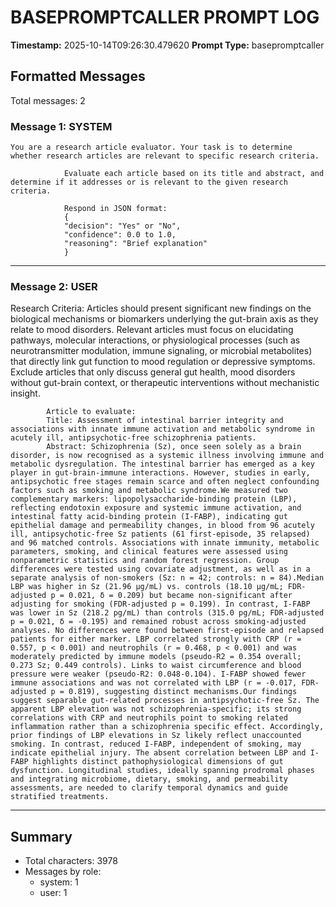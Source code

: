 # BASEPROMPTCALLER PROMPT LOG
**Timestamp:** 2025-10-14T09:26:30.479620
**Prompt Type:** basepromptcaller

## Formatted Messages
Total messages: 2

### Message 1: SYSTEM

```
You are a research article evaluator. Your task is to determine whether research articles are relevant to specific research criteria.

            Evaluate each article based on its title and abstract, and determine if it addresses or is relevant to the given research criteria.

            Respond in JSON format:
            {
            "decision": "Yes" or "No",
            "confidence": 0.0 to 1.0,
            "reasoning": "Brief explanation"
            }
```

---

### Message 2: USER

Research Criteria: Articles should present significant new findings on the biological mechanisms or biomarkers underlying the gut-brain axis as they relate to mood disorders. Relevant articles must focus on elucidating pathways, molecular interactions, or physiological processes (such as neurotransmitter modulation, immune signaling, or microbial metabolites) that directly link gut function to mood regulation or depressive symptoms. Exclude articles that only discuss general gut health, mood disorders without gut-brain context, or therapeutic interventions without mechanistic insight.

            Article to evaluate:
            Title: Assessment of intestinal barrier integrity and associations with innate immune activation and metabolic syndrome in acutely ill, antipsychotic-free schizophrenia patients.
            Abstract: Schizophrenia (Sz), once seen solely as a brain disorder, is now recognised as a systemic illness involving immune and metabolic dysregulation. The intestinal barrier has emerged as a key player in gut-brain-immune interactions. However, studies in early, antipsychotic free stages remain scarce and often neglect confounding factors such as smoking and metabolic syndrome.We measured two complementary markers: lipopolysaccharide-binding protein (LBP), reflecting endotoxin exposure and systemic immune activation, and intestinal fatty acid-binding protein (I-FABP), indicating gut epithelial damage and permeability changes, in blood from 96 acutely ill, antipsychotic-free Sz patients (61 first-episode, 35 relapsed) and 96 matched controls. Associations with innate immunity, metabolic parameters, smoking, and clinical features were assessed using nonparametric statistics and random forest regression. Group differences were tested using covariate adjustment, as well as in a separate analysis of non-smokers (Sz: n = 42; controls: n = 84).Median LBP was higher in Sz (21.96 µg/mL) vs. controls (18.10 µg/mL; FDR-adjusted p = 0.021, δ = 0.209) but became non-significant after adjusting for smoking (FDR-adjusted p = 0.199). In contrast, I-FABP was lower in Sz (218.2 pg/mL) than controls (315.0 pg/mL; FDR-adjusted p = 0.021, δ = -0.195) and remained robust across smoking-adjusted analyses. No differences were found between first-episode and relapsed patients for either marker. LBP correlated strongly with CRP (r = 0.557, p < 0.001) and neutrophils (r = 0.468, p < 0.001) and was moderately predicted by immune models (pseudo-R2 = 0.354 overall; 0.273 Sz; 0.449 controls). Links to waist circumference and blood pressure were weaker (pseudo-R2: 0.048-0.104). I-FABP showed fewer immune associations and was not correlated with LBP (r = -0.017, FDR-adjusted p = 0.819), suggesting distinct mechanisms.Our findings suggest separable gut‑related processes in antipsychotic-free Sz. The apparent LBP elevation was not schizophrenia‑specific; its strong correlations with CRP and neutrophils point to smoking related inflammation rather than a schizophrenia specific effect. Accordingly, prior findings of LBP elevations in Sz likely reflect unaccounted smoking. In contrast, reduced I-FABP, independent of smoking, may indicate epithelial injury. The absent correlation between LBP and I-FABP highlights distinct pathophysiological dimensions of gut dysfunction. Longitudinal studies, ideally spanning prodromal phases and integrating microbiome, dietary, smoking, and permeability assessments, are needed to clarify temporal dynamics and guide stratified treatments.

---

## Summary
- Total characters: 3978
- Messages by role:
  - system: 1
  - user: 1